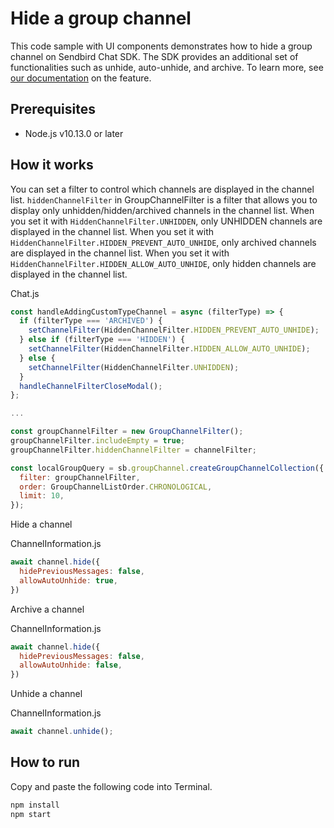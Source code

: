 # Hide a group channel

This code sample with UI components demonstrates how to hide a group channel on Sendbird Chat SDK. The SDK provides an additional set of functionalities such as unhide, auto-unhide,
and archive. To learn more, see [our documentation](https://sendbird.com/docs/chat/sdk/v4/javascript/channel/managing-channels/hide-or-archive-a-group-channel-from-a-list-of-channels) on the feature.

## Prerequisites

+ Node.js v10.13.0 or later

## How it works
You can set a filter to control which channels are displayed in the channel list. `hiddenChannelFilter` in GroupChannelFilter is a filter that allows you to display only unhidden/hidden/archived channels in the channel list.
When you set it with `HiddenChannelFilter.UNHIDDEN`, only UNHIDDEN channels are displayed in the channel list.
When you set it with `HiddenChannelFilter.HIDDEN_PREVENT_AUTO_UNHIDE`, only archived channels are displayed in the channel list.
When you set it with `HiddenChannelFilter.HIDDEN_ALLOW_AUTO_UNHIDE`, only hidden channels are displayed in the channel list.

Chat.js
``` javascript
const handleAddingCustomTypeChannel = async (filterType) => {
  if (filterType === 'ARCHIVED') {
    setChannelFilter(HiddenChannelFilter.HIDDEN_PREVENT_AUTO_UNHIDE);
  } else if (filterType === 'HIDDEN') {
    setChannelFilter(HiddenChannelFilter.HIDDEN_ALLOW_AUTO_UNHIDE);
  } else {
    setChannelFilter(HiddenChannelFilter.UNHIDDEN);
  }
  handleChannelFilterCloseModal();
};

...

const groupChannelFilter = new GroupChannelFilter();
groupChannelFilter.includeEmpty = true;
groupChannelFilter.hiddenChannelFilter = channelFilter;

const localGroupQuery = sb.groupChannel.createGroupChannelCollection({
  filter: groupChannelFilter,
  order: GroupChannelListOrder.CHRONOLOGICAL,
  limit: 10,
});
```

Hide a channel

ChannelInformation.js
``` javascript
await channel.hide({
  hidePreviousMessages: false,
  allowAutoUnhide: true,
})
```

Archive a channel

ChannelInformation.js
``` javascript
await channel.hide({
  hidePreviousMessages: false,
  allowAutoUnhide: false,
})
```

Unhide a channel

ChannelInformation.js
``` javascript
await channel.unhide();
```

## How to run

Copy and paste the following code into Terminal.

``` bash
npm install
npm start
```
